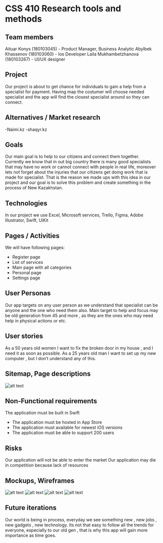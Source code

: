 # CSS 410 Research tools and methods
## Team members
Aituar Konys (180103045) - Product Manager, Business Analytic
Abylbek Khassenov (180103060) - Ios Developer
Laila Mukhambetzhanova (180103267) - UI/UX designer

## Project
Our project is about to get chance for individuals to gain a help from a specialist for payment. Having map the costumer will choose needed specialist and the app will find the closest specialist around so they can connect.
## Alternatives / Market research
-Naimi.kz 
-shaqyr.kz
## Goals
Our main goal is to help to our citizens and connect them together. Currently we know that in out big country there is many good specialists that may have no work or cannot connect with people in real life, moreover lets not forget about the injuries that our citizens get doing work that is made for specialist. That is the reason we made ups with this idea in our project and our goal is to solve this problem and create something in the process of New Kazakhstan.
## Technologies
In our project we use Excel, Microsoft services, Trello, Figma, Adobe Illustrator, Swift, UiKit

## Pages / Activities 
We will have following pages:
- Register page
- List of services
- Main page with all categories
- Personal page
- Settings page

## User Personas
Our app targets on any user person as we understand that specialist can be anyone and the one who need them also. Main target to help and focus may be old generation from 45 and more , as they are the ones who may need help in physical actions or etc.
## User stories
As a 50 years old women I want to fix the broken door in my house , and I need it as soon as possible.
As a 25 years old man I want to set up my new computer , but I don’t understand any of this.
## Sitemap, Page descriptions
![alt text](images/page-description/page-descriptions.png)
## Non-Functional requirements
The application must be built in Swift
- The application must be hosted in App Store
- The application must available for newest iOS versions
- The application must be able to support 200 users

## Risks
Our application will not be able to enter the market
Our application may die in competition because lack of resources
## Mockups, Wireframes
![alt text](images/mockups/account.png)
![alt text](images/mockups/enter1.png)
![alt text](images/mockups/enter2.png)
![alt text](images/mockups/main-page.png)
## Future iterations
Our world is being in process, everyday we see something new , new jobs , new gadgets , new technology. Its not that easy to follow all the trends for everyone, especially to our old gen , that is why this app will gain more importance as time goes.
